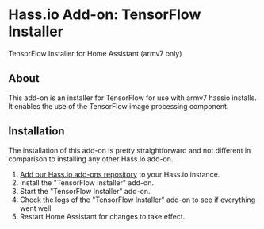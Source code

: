 # Hass.io Add-on: TensorFlow Installer

TensorFlow Installer for Home Assistant (armv7 only)

## About

This add-on is an installer for TensorFlow for use with armv7 hassio installs.  It enables the use of the TensorFlow image processing component.

## Installation

The installation of this add-on is pretty straightforward and not different in
comparison to installing any other Hass.io add-on.

1. [Add our Hass.io add-ons repository](https://github.com/hunterjm/hassio-addons) to your Hass.io instance.
2. Install the "TensorFlow Installer" add-on.
3. Start the "TensorFlow Installer" add-on.
4. Check the logs of the "TensorFlow Installer" add-on to see if everything went well.
5. Restart Home Assistant for changes to take effect.
